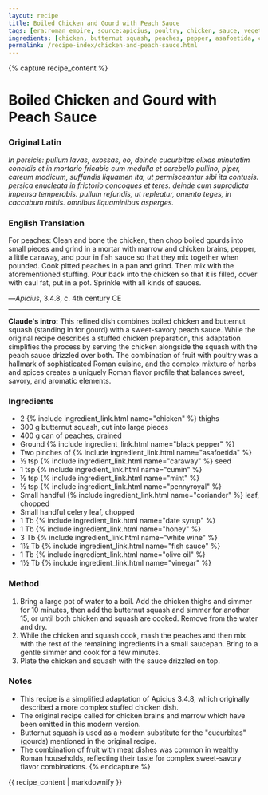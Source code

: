 ```yaml
---
layout: recipe
title: Boiled Chicken and Gourd with Peach Sauce
tags: [era:roman_empire, source:apicius, poultry, chicken, sauce, vegetables, fruit]
ingredients: [chicken, butternut squash, peaches, pepper, asafoetida, caraway, cumin, mint, pennyroyal, coriander, celery, date syrup, honey, white wine, fish sauce, olive oil, vinegar]
permalink: /recipe-index/chicken-and-peach-sauce.html
---
```


{% capture recipe_content %}
# Boiled Chicken and Gourd with Peach Sauce

### Original Latin
*In persicis: pullum lavas, exossas, eo, deinde cucurbitas elixas minutatim concidis et in mortario fricabis cum medulla et cerebello pullino, piper, careum modicum, suffundis liquamen ita, ut permisceantur sibi ita contusis. persica enucleata in frictorio concoques et teres. deinde cum supradicta impensa temperabis. pullum refundis, ut repleatur, omento teges, in caccabum mittis. omnibus liquaminibus asperges.*

### English Translation
For peaches: Clean and bone the chicken, then chop boiled gourds into small pieces and grind in a mortar with marrow and chicken brains, pepper, a little caraway, and pour in fish sauce so that they mix together when pounded. Cook pitted peaches in a pan and grind. Then mix with the aforementioned stuffing. Pour back into the chicken so that it is filled, cover with caul fat, put in a pot. Sprinkle with all kinds of sauces.

—*Apicius*, 3.4.8, c. 4th century CE

___

**Claude's intro:** This refined dish combines boiled chicken and butternut squash (standing in for gourd) with a sweet-savory peach sauce. While the original recipe describes a stuffed chicken preparation, this adaptation simplifies the process by serving the chicken alongside the squash with the peach sauce drizzled over both. The combination of fruit with poultry was a hallmark of sophisticated Roman cuisine, and the complex mixture of herbs and spices creates a uniquely Roman flavor profile that balances sweet, savory, and aromatic elements.

### Ingredients
- 2 {% include ingredient_link.html name="chicken" %} thighs
- 300 g butternut squash, cut into large pieces
- 400 g can of peaches, drained
- Ground {% include ingredient_link.html name="black pepper" %}
- Two pinches of {% include ingredient_link.html name="asafoetida" %}
- ½ tsp {% include ingredient_link.html name="caraway" %} seed
- 1 tsp {% include ingredient_link.html name="cumin" %}
- ½ tsp {% include ingredient_link.html name="mint" %}
- ½ tsp {% include ingredient_link.html name="pennyroyal" %}
- Small handful {% include ingredient_link.html name="coriander" %} leaf, chopped
- Small handful celery leaf, chopped
- 1 Tb {% include ingredient_link.html name="date syrup" %}
- 1 Tb {% include ingredient_link.html name="honey" %}
- 3 Tb {% include ingredient_link.html name="white wine" %}
- 1½ Tb {% include ingredient_link.html name="fish sauce" %}
- 1 Tb {% include ingredient_link.html name="olive oil" %}
- 1½ Tb {% include ingredient_link.html name="vinegar" %}

### Method
1. Bring a large pot of water to a boil. Add the chicken thighs and simmer for 10 minutes, then add the butternut squash and simmer for another 15, or until both chicken and squash are cooked. Remove from the water and dry.
2. While the chicken and squash cook, mash the peaches and then mix with the rest of the remaining ingredients in a small saucepan. Bring to a gentle simmer and cook for a few minutes.
3. Plate the chicken and squash with the sauce drizzled on top.

### Notes
- This recipe is a simplified adaptation of Apicius 3.4.8, which originally described a more complex stuffed chicken dish.
- The original recipe called for chicken brains and marrow which have been omitted in this modern version.
- Butternut squash is used as a modern substitute for the "cucurbitas" (gourds) mentioned in the original recipe.
- The combination of fruit with meat dishes was common in wealthy Roman households, reflecting their taste for complex sweet-savory flavor combinations.
{% endcapture %}

{{ recipe_content | markdownify }}